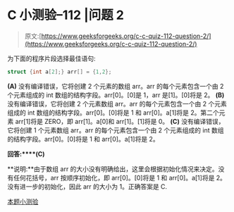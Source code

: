 # C 小测验–112 |问题 2

> 原文:[https://www.geeksforgeeks.org/c-c-quiz-112-question-2/](https://www.geeksforgeeks.org/c-c-quiz-112-question-2/)

为下面的程序片段选择最佳语句:

```cpp
struct {int a[2];} arr[] = {1,2};
```

**(A)** 没有编译错误，它将创建 2 个元素的数组 arr。arr 的每个元素包含一个由 2 个元素组成的 int 数组的结构字段。arr[0]。[0]是 1，arr 是[1]。[0]将是 2。
**(B)** 没有编译错误，它将创建 2 个元素数组 arr。arr 的每个元素包含一个由 2 个元素组成的 int 数组的结构字段。arr[0]。[0]将是 1 和 arr[0]。a[1]将是 2。第二个元素 arr[1]将是 ZERO，即 arr[1]。a[0]和 arr[1]。[1]将是 0。
**(C)** 没有编译错误，它将创建 1 个元素数组 arr。arr 的每个元素包含一个由 2 个元素组成的 int 数组的结构字段。arr[0]。[0]将是 1 和 arr[0]。a[1]将是 2。

**回答:****(C)**

**说明:**由于数组 arr 的大小没有明确给出，这里会根据初始化情况来决定。没有任何花括号，arr 按顺序初始化，即 arr[0]。[0]将是 1 和 arr[0]。a[1]将是 2。没有进一步的初始化，因此 arr 的大小为 1。正确答案是 C.

[本题小测验](https://www.geeksforgeeks.org/c-quiz-112-gq/)